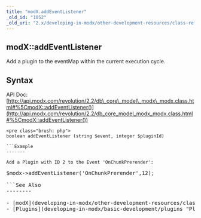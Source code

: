 ```yaml
---
title: "modX.addEventListener"
_old_id: "1052"
_old_uri: "2.x/developing-in-modx/other-development-resources/class-reference/modx/modx.addeventlistener"
---
```


modX::addEventListener
----------------------

Add a plugin to the eventMap within the current execution cycle.

Syntax
------

API Doc: [http://api.modx.com/revolution/2.2/db\_core\_model\_modx\_modx.class.html#%5CmodX::addEventListener()](http://api.modx.com/revolution/2.2/db_core_model_modx_modx.class.html#%5CmodX::addEventListener())

```
<pre class="brush: php">
boolean addEventListener (string $event, integer $pluginId)

```Example
-------

Add a Plugin with ID 2 to the Event 'OnChunkPrerender':

```
<pre class="brush: php">
$modx->addEventListener('OnChunkPrerender',12);

```See Also
--------

- [modX](developing-in-modx/other-development-resources/class-reference/modx "modX")
- [Plugins](developing-in-modx/basic-development/plugins "Plugins")